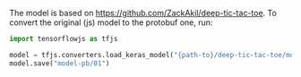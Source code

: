 The model is based on https://github.com/ZackAkil/deep-tic-tac-toe.
To convert the original (js) model to the protobuf one, run:

```python
import tensorflowjs as tfjs

model = tfjs.converters.load_keras_model("{path-to}/deep-tic-tac-toe/model/model.json")
model.save("model-pb/01")
```